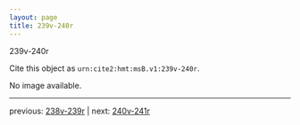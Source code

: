 ```yaml
---
layout: page
title: 239v-240r
---
```


239v-240r

Cite this object as `urn:cite2:hmt:msB.v1:239v-240r`.

No image available. 



---

previous: [238v-239r](../238v-239r/) | next: [240v-241r](../240v-241r/)